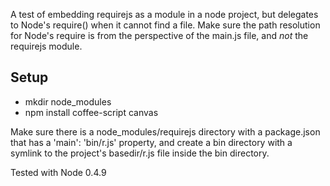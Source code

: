 A test of embedding requirejs as a module in a node project, but delegates
to Node's require() when it cannot find a file. Make sure the path resolution
for Node's require is from the perspective of the main.js file, and *not* the
requirejs module.

## Setup

* mkdir node_modules
* npm install coffee-script canvas

Make sure there is a node_modules/requirejs directory with a package.json
that has a 'main': 'bin/r.js' property, and create a bin directory with
a symlink to the project's basedir/r.js file inside the bin directory.

Tested with Node 0.4.9